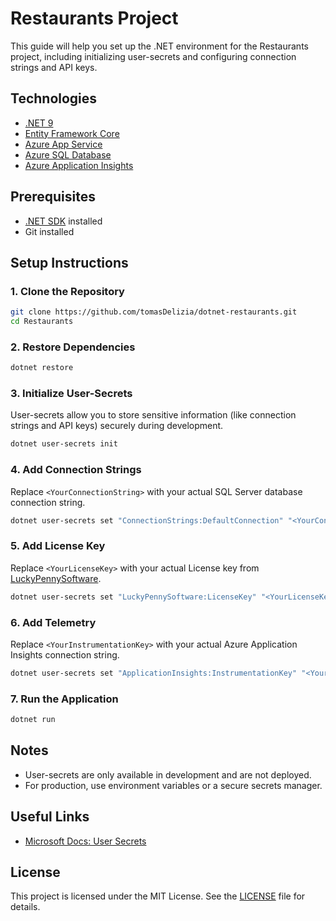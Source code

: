 # Restaurants Project

This guide will help you set up the .NET environment for the Restaurants project, including initializing user-secrets and configuring connection strings and API keys.

## Technologies

- [.NET 9](https://dotnet.microsoft.com/download/dotnet/9.0)
- [Entity Framework Core](https://docs.microsoft.com/en-us/ef/core/)
- [Azure App Service](https://docs.microsoft.com/en-us/azure/app-service/)
- [Azure SQL Database](https://docs.microsoft.com/en-us/azure/sql-database/)
- [Azure Application Insights](https://docs.microsoft.com/en-us/azure/azure-monitor/app/app-insights-overview)

## Prerequisites

- [.NET SDK](https://dotnet.microsoft.com/download) installed
- Git installed

## Setup Instructions

### 1. Clone the Repository

```bash
git clone https://github.com/tomasDelizia/dotnet-restaurants.git
cd Restaurants
```

### 2. Restore Dependencies

```bash
dotnet restore
```

### 3. Initialize User-Secrets

User-secrets allow you to store sensitive information (like connection strings and API keys) securely during development.

```bash
dotnet user-secrets init
```

### 4. Add Connection Strings

Replace `<YourConnectionString>` with your actual SQL Server database connection string.

```bash
dotnet user-secrets set "ConnectionStrings:DefaultConnection" "<YourConnectionString>"
```

### 5. Add License Key

Replace `<YourLicenseKey>` with your actual License key from [LuckyPennySoftware](https://luckypennysoftware.com/).

```bash
dotnet user-secrets set "LuckyPennySoftware:LicenseKey" "<YourLicenseKey>"
```

### 6. Add Telemetry

Replace `<YourInstrumentationKey>` with your actual Azure Application Insights connection string.

```bash
dotnet user-secrets set "ApplicationInsights:InstrumentationKey" "<YourInstrumentationKey>"
```


### 7. Run the Application

```bash
dotnet run
```

## Notes

- User-secrets are only available in development and are not deployed.
- For production, use environment variables or a secure secrets manager.

## Useful Links

- [Microsoft Docs: User Secrets](https://learn.microsoft.com/en-us/aspnet/core/security/app-secrets)

## License

This project is licensed under the MIT License. See the [LICENSE](LICENSE) file for details.
